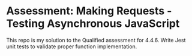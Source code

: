 # Assessment: Making Requests - Testing Asynchronous JavaScript
This repo is my solution to the Qualified assessment for 4.4.6. Write Jest unit tests to validate proper function implementation.
